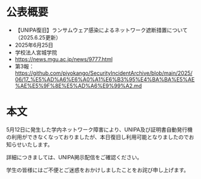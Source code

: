# 公表概要
- 【UNIPA復旧】ランサムウェア感染によるネットワーク遮断措置について（2025.6.25更新）
- 2025年6月25日
- 学校法人宮城学院
- https://news.mgu.ac.jp/news/9777.html
- 第3報：https://github.com/piyokango/SecurityIncidentArchive/blob/main/2025/06/17_%E5%AD%A6%E6%A0%A1%E6%B3%95%E4%BA%BA%E5%AE%AE%E5%9F%8E%E5%AD%A6%E9%99%A2.md

# 本文
5月12日に発生した学内ネットワーク障害により、UNIPA及び証明書自動発行機の利用ができなくなっておりましたが、本日復旧し利用可能となりましたのでお知らせいたします。

詳細につきましては、UNIPA掲示配信をご確認ください。

学生の皆様にはご不便とご迷惑をおかけしましたことをお詫び申し上げます。

